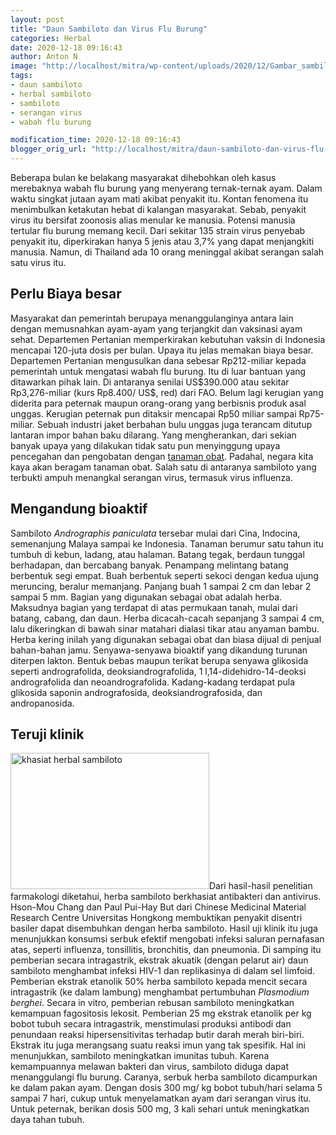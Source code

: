 ```yaml
---
layout: post
title: "Daun Sambiloto dan Virus Flu Burung"
categories: Herbal
date: 2020-12-18 09:16:43
author: Anton N
image: "http://localhost/mitra/wp-content/uploads/2020/12/Gambar_sambiloto_1024x675.jpg"
tags:
- daun sambiloto
- herbal sambiloto
- sambiloto
- serangan virus
- wabah flu burung

modification_time: 2020-12-18 09:16:43
blogger_orig_url: "http://localhost/mitra/daun-sambiloto-dan-virus-flu-burung.html"
---
```


Beberapa bulan ke belakang masyarakat dihebohkan oleh kasus merebaknya wabah flu burung yang menyerang ternak-ternak ayam. Dalam waktu singkat jutaan ayam mati akibat penyakit itu. Kontan fenomena itu menimbulkan ketakutan hebat di kalangan masyarakat. Sebab, penyakit virus itu bersifat zoonosis alias menular ke manusia.
Potensi manusia tertular flu burung memang kecil. Dari sekitar 135 strain virus penyebab penyakit itu, diperkirakan hanya 5 jenis atau 3,7% yang dapat menjangkiti manusia. Namun, di Thailand ada 10 orang meninggal akibat serangan salah satu virus itu.
<h2 id="Memancing">Perlu Biaya besar</h2>
Masyarakat dan pemerintah berupaya menanggulanginya antara lain dengan memusnahkan ayam-ayam yang terjangkit dan vaksinasi ayam sehat. Departemen Pertanian memperkirakan kebutuhan vaksin di Indonesia mencapai 120-juta dosis per bulan.
Upaya itu jelas memakan biaya besar. Departemen Pertanian mengusulkan dana sebesar Rp212-miliar kepada pemerintah untuk mengatasi wabah flu burung. Itu di luar bantuan yang ditawarkan pihak lain. Di antaranya senilai US$390.000 atau sekitar Rp3,276-miliar (kurs Rp8.400/ US$, red) dari FAO.
Belum lagi kerugian yang diderita para peternak maupun orang-orang yang berbisnis produk asal unggas. Kerugian peternak pun ditaksir mencapai Rp50 miliar sampai Rp75-miliar. Sebuah industri jaket berbahan bulu unggas juga terancam ditutup lantaran impor bahan baku dilarang.
Yang mengherankan, dari sekian banyak upaya yang dilakukan tidak satu pun menyinggung upaya pencegahan dan pengobatan dengan <a class="wpil_keyword_link " href="http://127.0.0.1/mitra/kesehatan"  title="tanaman obat" data-wpil-keyword-link="linked">tanaman obat</a>. Padahal, negara kita kaya akan beragam tanaman obat. Salah satu di antaranya sambiloto yang terbukti ampuh menangkal serangan virus, termasuk virus influenza.
<h2 id="bioaktif">Mengandung bioaktif</h2>
Sambiloto <i>Andrographis paniculata</i> tersebar mulai dari Cina, Indocina, semenanjung Malaya sampai ke Indonesia. Tanaman berumur satu tahun itu tumbuh di kebun, ladang, atau halaman. Batang tegak, berdaun tunggal berhadapan, dan bercabang banyak. Penampang melintang batang berbentuk segi empat. Buah berbentuk seperti sekoci dengan kedua ujung meruncing, beralur memanjang. Panjang buah 1 sampai 2 cm dan lebar 2 sampai 5 mm.
Bagian yang digunakan sebagai obat adalah herba. Maksudnya bagian yang terdapat di atas permukaan tanah, mulai dari batang, cabang, dan daun. Herba dicacah-cacah sepanjang 3 sampai 4 cm, lalu dikeringkan di bawah sinar matahari dialasi tikar atau anyaman bambu. Herba kering inilah yang digunakan sebagai obat dan biasa dijual di penjual bahan-bahan jamu.
Senyawa-senyawa bioaktif yang dikandung turunan diterpen lakton. Bentuk bebas maupun terikat berupa senyawa glikosida seperti andrografolida, deoksiandrografolida, 1 l,14-didehidro-14-deoksi andrografolida dan neoandrografolida. Kadang-kadang terdapat pula glikosida saponin andrografosida, deoksiandrografosida, dan andropanosida.
<h2 id="klinik">Teruji klinik</h2>
<a href="http://127.0.0.1/mitra/wp-content/uploads/2020/12/Gambar_sambiloto1_1024x701.jpg"><img class="alignleft wp-image-2980" src="http://127.0.0.1/mitra/wp-content/uploads/2020/12/Gambar_sambiloto1_1024x701.jpg" alt="khasiat herbal sambiloto" width="318" height="218" /></a>Dari hasil-hasil penelitian farmakologi diketahui, herba sambiloto berkhasiat antibakteri dan antivirus. Hson-Mou Chang dan Paul Pui-Hay But dari Chinese Medicinal Material Research Centre Universitas Hongkong membuktikan penyakit disentri basiler dapat disembuhkan dengan herba sambiloto.
Hasil uji klinik itu juga menunjukkan konsumsi serbuk efektif mengobati infeksi saluran pernafasan atas, seperti influenza, tonsillitis, bronchitis, dan pneumonia. Di samping itu pemberian secara intragastrik, ekstrak akuatik (dengan pelarut air) daun sambiloto menghambat infeksi HIV-1 dan replikasinya di dalam sel limfoid.
Pemberian ekstrak etanolik 50% herba sambiloto kepada mencit secara intragastrik (ke dalam lambung) menghambat pertumbuhan <i>Plasmodium berghei</i>. Secara in vitro, pemberian rebusan sambiloto meningkatkan kemampuan fagositosis lekosit.
Pemberian 25 mg ekstrak etanolik per kg bobot tubuh secara intragastrik, menstimulasi produksi antibodi dan penundaan reaksi hipersensitivitas terhadap butir darah merah biri-biri. Ekstrak itu juga merangsang suatu reaksi imun yang tak spesifik. Hal ini menunjukkan, sambiloto meningkatkan imunitas tubuh.
Karena kemampuannya melawan bakteri dan virus, sambiloto diduga dapat menanggulangi flu burung. Caranya, serbuk herba sambiloto dicampurkan ke dalam pakan ayam. Dengan dosis 300 mg/ kg bobot tubuh/hari selama 5 sampai 7 hari, cukup untuk menyelamatkan ayam dari serangan virus itu. Untuk peternak, berikan dosis 500 mg, 3 kali sehari untuk meningkatkan daya tahan tubuh.
